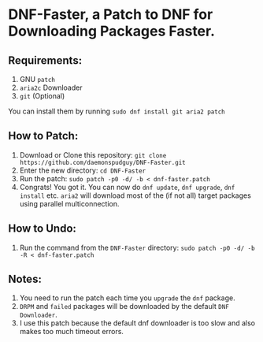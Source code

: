 
# DNF-Faster, a Patch to DNF for Downloading Packages Faster.

## Requirements:

1. GNU `patch`
2. `aria2c` Downloader
3. `git` (Optional)

You can install them by running `sudo dnf install git aria2 patch`
    
## How to Patch:

1. Download or Clone this repository: `git clone https://github.com/daemonspudguy/DNF-Faster.git`
2. Enter the new directory: `cd DNF-Faster`
3. Run the patch: `sudo patch -p0 -d/ -b < dnf-faster.patch`
4. Congrats! You got it. You can now do `dnf update`, `dnf upgrade`, `dnf install` etc. `aria2` will download most of the (if not all) target packages using parallel multiconnection.

## How to Undo:

1. Run the command from the `DNF-Faster` directory: `sudo patch -p0 -d/ -b -R < dnf-faster.patch` 

## Notes:

1. You need to run the patch each time you `upgrade` the `dnf` package.
2. `DRPM` and `failed` packages will be downloaded by the default `DNF Downloader`.
3. I use this patch because the default dnf downloader is too slow and also makes too much timeout errors.
